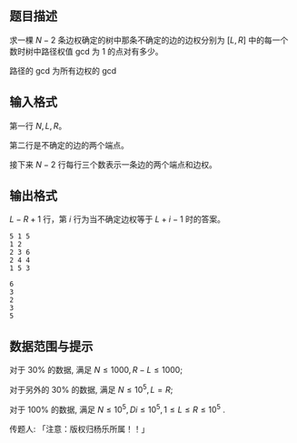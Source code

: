 ## 题目描述

求一棵 $N-2$ 条边权确定的树中那条不确定的边的边权分别为 $[L,R]$ 中的每一个数时树中路径权值 $\text{gcd}$ 为 $1$ 的点对有多少。

路径的 $\text{gcd}$ 为所有边权的 $\text{gcd}$


## 输入格式

第一行 $N,L,R$。

第二行是不确定的边的两个端点。

接下来 $N-2$ 行每行三个数表示一条边的两个端点和边权。

## 输出格式

$L-R+1$ 行，第 $i$ 行为当不确定边权等于 $L+i-1$ 时的答案。

```input1
5 1 5
1 2
2 3 6
2 4 4
1 5 3
```

```output1
6
3
2
3
5
```

## 数据范围与提示

对于 $30\%$ 的数据, 满足 $N ≤ 1000, R − L ≤ 1000$;

对于另外的 $30\%$ 的数据, 满足 $N ≤ 10^5, L = R$;

对于 $100\%$ 的数据, 满足 $N ≤ 10^5, Di ≤ 10^5, 1 ≤ L ≤ R ≤ 10^5$ .


传题人: 「注意：版权归杨乐所属！！」

